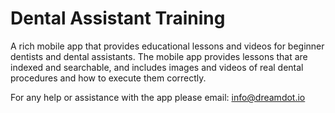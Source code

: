 # Dental Assistant Training
A rich mobile app that provides educational lessons and videos for beginner dentists and dental assistants.  The mobile app provides lessons that are indexed and searchable, and includes images and videos of real dental procedures and how to execute them correctly.

For any help or assistance with the app please email: info@dreamdot.io

